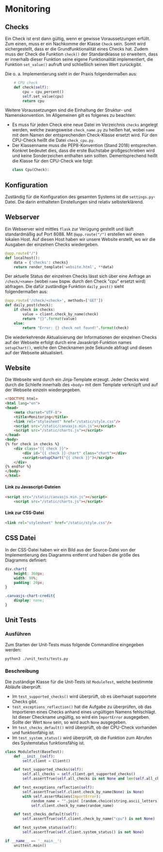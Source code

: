 # Monitoring

Checks
------
Ein Check ist erst dann gültig, wenn er gewisse Voraussetzungen erfüllt. Zum einen, muss er ein Nachkomme der Klasse `Check` sein. Somit wird sichergestellt, dass er die Grundfunktionalität eines Checks hat. 
Zudem muss der Check die Funktion `check()` der Standardklasse so erweitern, dass er innerhalb dieser Funktion seine eigene Funktionalität implementiert, die Funktion `set_value()` aufruft und schließlich seinen Wert zurückgibt. 

Die o. a. Implementierung sieht in der Praxis folgendermaßen aus:
```python
    # CPU check
    def check(self):
        cpu = cpu_percent()
        self.set_value(cpu)
        return cpu
```

Weitere Voraussetzungen sind die Einhaltung der Struktur- und Namenskonvention. Im Allgemeinen gilt es folgenes zu beachten:
* Es muss für jeden Check eine neue Datei im Verzeichnis `checks` angelegt werden, welche zwangsweise `check_name.py` zu heißen hat, wobei `name` mit dem Namen der entsprechenden Check-Klasse ersetzt wird. Für den CPU-Check heißt die Datei `check_cpu.py`.
* Der Klassenname muss die PEP8-Konvention (Stand 2018) entsprechen. Konkret bedeutet dies, dass die erste Buchstabe großgeschrieben wird und keine Sonderzeichen enthalten sein sollten. Dementsprechend heißt die Klasse für den CPU-Check wie folgt:
    ```python
    class Cpu(Check):
    ```

Konfiguration
-------------
Zuständig für die Konfiguration des gesamten Systems ist die `settings.py`-Datei. Die darin enthalteten Einstellungen sind relativ selbsterklärend.

Webserver
---------
Ein Webserver wird mittles `flask` zur Verügung gestellt und läuft standardmäßig auf Port 8088.
Mit `@app.route("/")` erstellen wir einen lokalen Host. Auf diesen Host haben wir unsere Website erstellt, wo wir die Ausgaben der einzelnen Checks wiedergeben.
```python
@app.route("/")
def localhost():
    data = {'checks': checks}
    return render_template('website.html', **data)
```

Der aktuelle Status der einzelnen Checks lässt sich über eine Anfrage an `/check/<name>` (wobei `name` bspw. durch den Check "cpu" ersetzt wird) abfragen. Die dafür zuständige Funktion `daily_post()` sieht folgendermaßen aus:
```python
@app.route('/check/<check>', methods=['GET'])
def daily_post(check):
    if check in checks:
        value = client.check_by_name(check)
        return "{}".format(value)
    else:
        return "Error: {} check not found!".format(check)
```

Die wiederkehrende Aktualisierung der Informationen der einzelnen Checks auf der Webseite erfolgt durch eine Javaskript-Funktion names `setupChart()`, welche den Checknamen jede Sekunde abfragt und diesen auf der Webseite aktualisiert.

Website
-------

Die Webseite wird durch ein Jinja-Template erzeugt. Jeder Checks wird durch die Schleife innerhalb des `<body>` mit dem Template verknüpft und auf der Webseite einzeln wiedergegeben.

```html
<!DOCTYPE html>
<html lang="en">
<head>
    <meta charset="UTF-8">
    <title>Monitoring</title>
    <link rel="stylesheet" href="/static/style.css"/>
    <script src="/static/canvasjs.min.js"></script>
    <script src="/static/charts.js"></script>
</head>
<body>
{% for check in checks %}
    <div class="{{ check }}">
        <div id="{{ check }}-chart" class="chart"></div>
        <script>setupChart("{{ check }}")</script>
    </div>
{% endfor %}
</body>
</html>
```

#### Link zu Javascript-Dateien
```html
<script src="/static/canvasjs.min.js"></script>
    <script src="/static/charts.js"></script>
```
#### Link zur CSS-Datei
```html
<link rel="stylesheet" href="/static/style.css"/>
```

CSS Datei
---------

In der CSS-Datei haben wir ein Bild aus der Source-Datei von der Implementierung des Diagramms entfernt und haben die größe des Diagramms definiert:
```css
div.chart{
    height: 360px;
    width: 90%;
    padding: 20px;
}

.canvasjs-chart-credit{
    display: none;
}
```
Unit Tests
----------
### Ausführen
Zum Starten der Unit-Tests muss folgende Commandline eingegeben werden:
```bash
python3 ./unit_tests/tests.py
```

### Beschreibung
Die zuständige Klasse für die Unit-Tests ist `ModuleTest`, welche bestimmte Abläufe überprüft. 
* Im `test_supported_checks()` wird überprüft, ob es überhaupt supportete Checks gibt.
* `test_exceptions_reflection()` hat die Aufgabe zu überprüfen, ob das Importieren eines Checks anhand eines ungültigen Namens fehlschlägt. Ist dieser Checkname ungültig, so wird ein `ImportError` ausgegeben. Sollte der Wert `None` sein, so wird auch `None` ausgegeben.
* Im `test_checks_default()` wird überprüft, ob der CPU-Check vorhanden und funktionfähig ist.
* Im `test_system_status()` wird überprüft, ob die Funktion zum Abrufen des Systemstatus funktionsfähig ist.

```python
class ModuleTest(BaseTest):
    def __init__(self):
        self.client = Client()

    def test_supported_checks(self):
        self.all_checks = self.client.get_supported_checks()
        self.assertTrue(self.all_checks is not None and len(self.all_checks) > 0)

    def test_exceptions_reflection(self):
        self.assertTrue(self.client.check_by_name(None) is None)
        with self.assertRaises(ImportError):
            random_name = "".join( [random.choice(string.ascii_letters) for i in xrange(15)] )
            self.client.check_by_name(random_name)

    def test_checks_default(self):
        self.assertTrue(self.client.check_by_name("cpu") is not None)

    def test_system_status(self):
        self.assertTrue(self.client.system_status() is not None)

if __name__ == '__main__':
    unittest.main()
```


